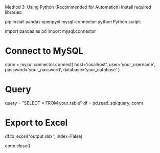 Method 3: Using Python (Recommended for Automation)
Install required libraries:

pip install pandas openpyxl mysql-connector-python
Python script:

import pandas as pd
import mysql.connector

# Connect to MySQL
conn = mysql.connector.connect(
    host='localhost',
    user='your_username',
    password='your_password',
    database='your_database'
)

# Query
query = "SELECT * FROM your_table"
df = pd.read_sql(query, conn)

# Export to Excel
df.to_excel("output.xlsx", index=False)

conn.close()
